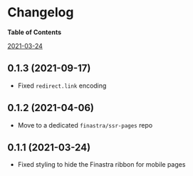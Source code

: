 # Changelog

**Table of Contents**

<!-- TOC depthFrom:2 depthTo:3 updateOnSave:false -->

[2021-03-24](#2021-03-24)

<!-- /TOC -->

## 0.1.3 (2021-09-17)

- Fixed `redirect.link` encoding

## 0.1.2 (2021-04-06)

- Move to a dedicated `finastra/ssr-pages` repo

## 0.1.1 (2021-03-24)

- Fixed styling to hide the Finastra ribbon for mobile pages
